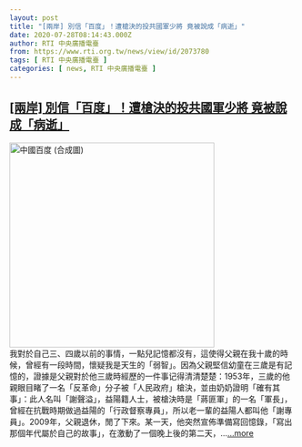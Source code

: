 ```yaml
---
layout: post
title: "[兩岸] 別信「百度」！遭槍決的投共國軍少將 竟被說成「病逝」"
date: 2020-07-28T08:14:43.000Z
author: RTI 中央廣播電臺
from: https://www.rti.org.tw/news/view/id/2073780
tags: [ RTI 中央廣播電臺 ]
categories: [ news, RTI 中央廣播電臺 ]
---
```

<!--1595924083000-->
[[兩岸] 別信「百度」！遭槍決的投共國軍少將 竟被說成「病逝」](https://www.rti.org.tw/news/view/id/2073780)
------

<div>
<img src="https://static.rti.org.tw/assets/thumbnails/2020/07/28/0a00886502f58907cb091a21e514d9fa.jpg" width="360" alt="中國百度 (合成圖)" title="中國百度 (合成圖)"><br>我對於自己三、四歲以前的事情，一點兒記憶都沒有，這使得父親在我十歲的時候，曾經有一段時間，懷疑我是天生的「弱智」。因為父親堅信幼童在三歲是有記憶的，證據是父親對於他三歲時經歷的一件事记得清清楚楚：1953年，三歲的他親眼目睹了一名「反革命」分子被「人民政府」槍決，並由奶奶證明「確有其事」：此人名叫「謝聲溢」，益陽籍人士，被槍決時是「蔣匪軍」的一名「軍長」，曾經在抗戰時期做過益陽的「行政督察專員」，所以老一輩的益陽人都叫他「謝專員」。2009年，父親退休，閒了下來。某一天，他突然宣佈準備寫回憶錄，「寫出那個年代屬於自己的故事」，在激動了一個晚上後的第二天，...<a target="_blank" href="https://www.rti.org.tw/news/view/id/2073780">...more</a>
</div>
